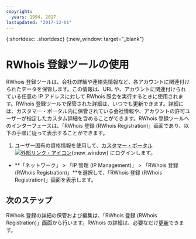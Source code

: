 ```yaml
---
copyright:
  years: 1994, 2017
lastupdated: "2017-12-01"
---
```


{:shortdesc: .shortdesc}
{:new_window: target="_blank"}

# RWhois 登録ツールの使用

RWhois 登録ツールは、会社の詳細や連絡先情報など、各アカウントに関連付けられたデータを保管します。この情報は、URL や、アカウントに関連付けられている任意の IP アドレスに対して RWhois 照会を実行するときに使用されます。RWhois 登録ツールで保管された詳細は、いつでも更新できます。詳細には、カスタマー・ポータル内に保管されている会社情報や、アカウントの許可ユーザーが指定したカスタム詳細を含めることができます。RWhois 登録ツールへのインターフェースは、「RWhois 登録 (RWhois Registration)」画面であり、以下の手順に従って表示することができます。

1. ユーザー固有の資格情報を使用して、[カスタマー・ポータル ![外部リンク・アイコン](../../icons/launch-glyph.svg "外部リンク・アイコン")](https://control.softlayer.com/){:new_window} にログインします。
* **「ネットワーク」 > 「IP 管理 (IP Management)」 > 「RWhois 登録 (RWhois Registration)」**を選択して、「RWhois 登録 (RWhois Registration)」画面を表示します。

## 次のステップ

RWhois 登録の詳細の保管および編集は、「RWhois 登録 (RWhois Registration)」画面から行います。RWhois の詳細は、必要なだけ[更新](update-rwhois.html)できます。
